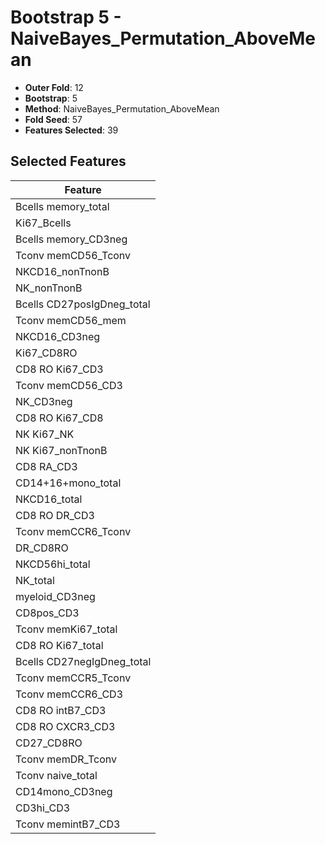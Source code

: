 # Bootstrap 5 - NaiveBayes_Permutation_AboveMean

- **Outer Fold**: 12
- **Bootstrap**: 5
- **Method**: NaiveBayes_Permutation_AboveMean
- **Fold Seed**: 57
- **Features Selected**: 39

## Selected Features

| Feature |
|---------|
| Bcells memory_total |
| Ki67_Bcells |
| Bcells memory_CD3neg |
| Tconv memCD56_Tconv |
| NKCD16_nonTnonB |
| NK_nonTnonB |
| Bcells CD27posIgDneg_total |
| Tconv memCD56_mem |
| NKCD16_CD3neg |
| Ki67_CD8RO |
| CD8  RO Ki67_CD3 |
| Tconv memCD56_CD3 |
| NK_CD3neg |
| CD8 RO Ki67_CD8 |
| NK Ki67_NK |
| NK Ki67_nonTnonB |
| CD8 RA_CD3 |
| CD14+16+mono_total |
| NKCD16_total |
| CD8 RO DR_CD3 |
| Tconv memCCR6_Tconv |
| DR_CD8RO |
| NKCD56hi_total |
| NK_total |
| myeloid_CD3neg |
| CD8pos_CD3 |
| Tconv memKi67_total |
| CD8 RO Ki67_total |
| Bcells CD27negIgDneg_total |
| Tconv memCCR5_Tconv |
| Tconv memCCR6_CD3 |
| CD8 RO intB7_CD3 |
| CD8 RO CXCR3_CD3 |
| CD27_CD8RO |
| Tconv memDR_Tconv |
| Tconv naive_total |
| CD14mono_CD3neg |
| CD3hi_CD3 |
| Tconv memintB7_CD3 |
